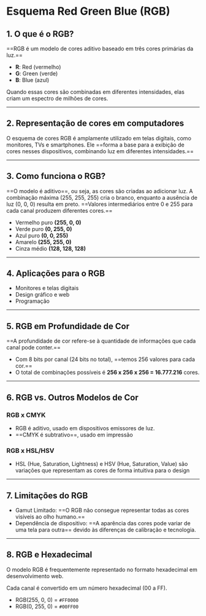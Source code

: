 # **Esquema Red Green Blue (RGB)**

## 1. O que é o RGB?

==RGB é um modelo de cores aditivo baseado em três cores primárias da luz.==

- **R**: Red (vermelho)
- **G**: Green (verde)
- **B**: Blue (azul)

Quando essas cores são combinadas em diferentes intensidades, elas criam um espectro de milhões de cores.

---
## 2. Representação de cores em computadores

O esquema de cores RGB é amplamente utilizado em telas digitais, como monitores, TVs e smartphones. Ele ==forma a base para a exibição de cores nesses dispositivos, combinando luz em diferentes intensidades.==

---
## 3. Como funciona o RGB?

==O modelo é aditivo==, ou seja, as cores são criadas ao adicionar luz. A combinação máxima (255, 255, 255) cria o branco, enquanto a ausência de luz (0, 0, 0) resulta em preto. ==Valores intermediários entre 0 e 255 para cada canal produzem diferentes cores.==

- Vermelho puro **(255, 0, 0)**
- Verde puro **(0, 255, 0)**
- Azul puro **(0, 0, 255)**
- Amarelo **(255, 255, 0)**
- Cinza médio **(128, 128, 128)**

---
## 4. Aplicações para o RGB

- Monitores e telas digitais
- Design gráfico e web
- Programação

---
## 5. RGB em Profundidade de Cor

==A profundidade de cor refere-se à quantidade de informações que cada canal pode conter.==

- Com 8 bits por canal (24 bits no total), ==temos 256 valores para cada cor.==
- O total de combinações possíveis é **256 x 256 x 256 = 16.777.216** cores.

---
## 6. RGB vs. Outros Modelos de Cor

### RGB x CMYK

- RGB é aditivo, usado em dispositivos emissores de luz.
- ==CMYK é subtrativo==, usado em impressão

### RGB x HSL/HSV

- HSL (Hue, Saturation, Lightness) e HSV (Hue, Saturation, Value) são variações que representam as cores de forma intuitiva para o design

---
## 7. Limitações do RGB

- Gamut Limitado: ==O RGB não consegue representar todas as cores visíveis ao olho humano.==
- Dependência de dispositivo: ==A aparência das cores pode variar de uma tela para outra== devido às diferenças de calibração e tecnologia.

---
## 8. RGB e Hexadecimal

O modelo RGB é frequentemente representado no formato hexadecimal em desenvolvimento web.

Cada canal é convertido em um número hexadecimal (00 a FF).
- RGB(255, 0, 0) = `#FF0000`
- RGB(0, 255, 0)  = `#00FF00`